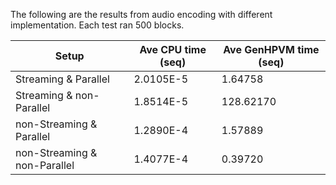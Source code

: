 The following are the results from audio encoding with different implementation. Each test ran 500 blocks.

| Setup | Ave CPU time (seq) | Ave GenHPVM time (seq)|
|---|---|---|
|Streaming & Parallel| 2.0105E-5 | 1.64758 |
|Streaming & non-Parallel| 1.8514E-5 | 128.62170 |
|non-Streaming & Parallel| 1.2890E-4 | 1.57889 |
|non-Streaming & non-Parallel| 1.4077E-4 | 0.39720 |
